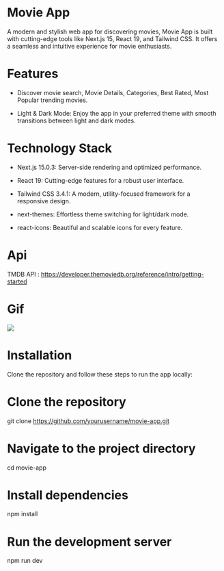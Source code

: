 # Movie App

A modern and stylish web app for discovering movies, Movie App is built with cutting-edge tools like Next.js 15, React 19, and Tailwind CSS. It offers a seamless and intuitive experience for movie enthusiasts.

# Features

- Discover movie search, Movie Details, Categories, Best Rated, Most Popular trending movies.

- Light & Dark Mode: Enjoy the app in your preferred theme with smooth transitions between light and dark modes.

# Technology Stack

- Next.js 15.0.3: Server-side rendering and optimized performance.

- React 19: Cutting-edge features for a robust user interface.

- Tailwind CSS 3.4.1: A modern, utility-focused framework for a responsive design.

- next-themes: Effortless theme switching for light/dark mode.

- react-icons: Beautiful and scalable icons for every feature.

# Api

TMDB API : https://developer.themoviedb.org/reference/intro/getting-started

# Gif

![](./public/images/MOVIEWEB.gif)

# Installation

Clone the repository and follow these steps to run the app locally:

# Clone the repository

git clone https://github.com/yourusername/movie-app.git

# Navigate to the project directory

cd movie-app

# Install dependencies

npm install

# Run the development server

npm run dev
